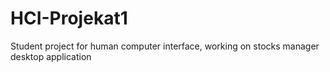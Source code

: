 # HCI-Projekat1
Student project for human computer interface, working on stocks manager desktop application
